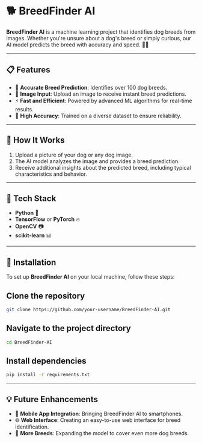 # 🐕 BreedFinder AI

**BreedFinder AI** is a machine learning project that identifies dog breeds from images. Whether you're unsure about a dog's breed or simply curious, our AI model predicts the breed with accuracy and speed. 🧠✨

---

## 📋 Features

- 🐶 **Accurate Breed Prediction**: Identifies over 100 dog breeds.
- 📸 **Image Input**: Upload an image to receive instant breed predictions.
- ⚡ **Fast and Efficient**: Powered by advanced ML algorithms for real-time results.
- 🎯 **High Accuracy**: Trained on a diverse dataset to ensure reliability.

---

## 🚀 How It Works

1. Upload a picture of your dog or any dog image.
2. The AI model analyzes the image and provides a breed prediction.
3. Receive additional insights about the predicted breed, including typical characteristics and behavior.

---


## 🔧 Tech Stack

- **Python** 🐍
- **TensorFlow** or **PyTorch** 🔥
- **OpenCV** 📷
- **scikit-learn** 📊

---

## 📂 Installation

To set up **BreedFinder AI** on your local machine, follow these steps:


## Clone the repository
```bash
git clone https://github.com/your-username/BreedFinder-AI.git
```

## Navigate to the project directory
```bash
cd BreedFinder-AI
```

## Install dependencies
```bash
pip install -r requirements.txt
```

---

## 💡 Future Enhancements

- 📱 **Mobile App Integration**: Bringing BreedFinder AI to smartphones.
- 🌐 **Web Interface**: Creating an easy-to-use web interface for breed identification.
- 🐾 **More Breeds**: Expanding the model to cover even more dog breeds.

